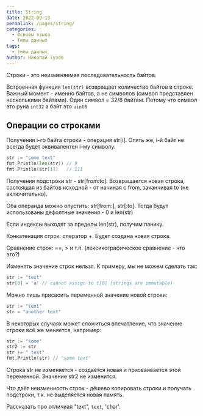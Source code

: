 ```yaml
---
title: String
date: 2022-09-13
permalink: /pages/string/
categories:
  - Основы языка
  - Типы данных
tags:
  - типы данных
author: Николай Тузов
---
```



Строки - это неизменяемая последовательность байтов.

Встроенная функция `len(str)` возвращает количество байтов в строке. Важный момент - именно байтов, а не символов (символ представлен несколькими байтами).
Один символ = 32/8 байтам. Потому что символ это руна `int32` а байт это `uint8`

<!-- more -->

## Операции со строками

Получения i-го байта строки - операция str[i]. Опять же, i-й байт не всегда будет эквивалентен i-му символу.

```go
str := "some text"
fmt.Println(len(str)) // 9
fmt.Println(str[1])   // 111
```

Получения подстроки str - str[from:to]. Возвращается новая строка, состоящая из байтов исходной - от начиная с from, заканчивая to (не включительно).

Оба операнда можно опустить: str[from:], str[:to]. Тогда будут использованы дефолтные значения - 0 и len(str)

Если индексы выходят за пределы len(str), получим панику.

Конкатенация строк: оператор +. Будет создана новая строка.

Сравнение строк: ==, > и т.п. (лексикографическое сравнение - что это?)

Изменять значение строк нельзя. К примеру, мы не можем сделать так:

```go
str := "text"
str[0] = 'a' // cannot assign to t[0] (strings are immutable)
```

Можно лишь присвоить переменной значение новой строки:

```go
str := "text"
str = "another text"
```

В некоторых случаях может сложиться впечатление, что значение строки всё же меняется, например:

```go
str := "some"
str2 := str
str += " text"
fmt.Println(str) // "some text"
```

Строка str не изменяется - создаётся новая и присваивается этой переменной. Значение str2 не изменится.

Что даёт неизменность строк - дёшево копировать строки и получать подстроки, т.к. не выделяется новая память.

Рассказать про отличиая "text", `text`, 'char'.